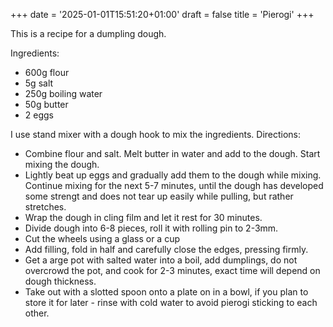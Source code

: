 +++
date = '2025-01-01T15:51:20+01:00'
draft = false
title = 'Pierogi'
+++

This is a recipe for a dumpling dough.

Ingredients:
- 600g flour
- 5g salt
- 250g boiling water
- 50g butter
- 2 eggs

I use stand mixer with a dough hook to mix the ingredients.
Directions:
- Combine flour and salt. Melt butter in water and add to the dough. Start mixing the dough.
- Lightly beat up eggs and gradually add them to the dough while mixing. Continue mixing for the next 5-7 minutes, until the dough has developed some strengt and does not tear up easily while pulling, but rather stretches.
- Wrap the dough in cling film and let it rest for 30 minutes.
- Divide dough into 6-8 pieces, roll it with rolling pin to 2-3mm.
- Cut the wheels using a glass or a cup
- Add filling, fold in half and carefully close the edges, pressing firmly.
- Get a arge pot with salted water into a boil, add dumplings, do not overcrowd the pot, and cook for 2-3 minutes, exact time will depend on dough thickness.
- Take out with a slotted spoon onto a plate on in a bowl, if you plan to store it for later - rinse with cold water to avoid pierogi sticking to each other.
